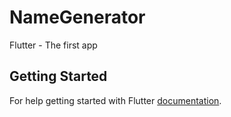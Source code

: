 # NameGenerator
Flutter - The first app

## Getting Started
For help getting started with Flutter [documentation](https://flutter.io/).
